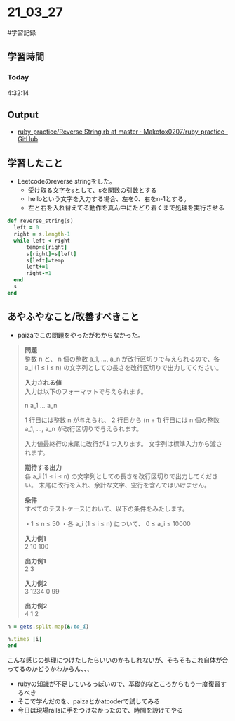 # 21_03_27
#学習記録

## 学習時間
### Today
4:32:14

## Output
* [ruby_practice/Reverse String.rb at master · Makotox0207/ruby_practice · GitHub](https://github.com/Makotox0207/ruby_practice/blob/master/Reverse%20String.rb)

## 学習したこと
* Leetcodeのreverse stringをした。
	* 受け取る文字をsとして、sを関数の引数とする
	* helloという文字を入力する場合、左を0、右をn-1とする。
	* 左と右を入れ替えてる動作を真ん中にたどり着くまで処理を実行させる
```ruby
def reverse_string(s)
  left = 0
  right = s.length-1
  while left < right
      temp=s[right]
      s[right]=s[left]
      s[left]=temp
      left+=1
      right-=1
  end
  s
end
```

## あやふやなこと/改善すべきこと
* paizaでこの問題をやったがわからなかった。

> **問題**
> <br>
> 整数 n と、 n 個の整数 a_1, …, a_n が改行区切りで与えられるので、各 a_i (1 ≤ i ≤ n) の文字列としての長さを改行区切りで出力してください。
> 
> **入力される値**
> <br>
> 入力は以下のフォーマットで与えられます。
> 
> n
> a_1
> …
> a_n
> 
> 1 行目には整数 n が与えられ、 2 行目から (n + 1) 行目には n 個の整数 a_1, …, a_n が改行区切りで与えられます。
> 
> 
> 入力値最終行の末尾に改行が１つ入ります。
> 文字列は標準入力から渡されます。 
> 
> **期待する出力**
> <br>
> 各 a_i (1 ≤ i ≤ n) の文字列としての長さを改行区切りで出力してください。
> 末尾に改行を入れ、余計な文字、空行を含んではいけません。
> 
> **条件**
> <br>
> すべてのテストケースにおいて、以下の条件をみたします。
> 
> ・1 ≤ n ≤ 50
> ・各 a_i (1 ≤ i ≤ n) について、 0 ≤ a_i ≤ 10000
> 
> **入力例1**
> <br>
> 2
> 10
> 100
> 
> **出力例1**
> <br>
> 2
> 3
> 
> **入力例2**
> <br>
> 3
> 1234
> 0
> 99
> 
> **出力例2**
> <br>
> 4
> 1
> 2

```ruby
n = gets.split.map(&:to_i)

n.times |i|
end
```
こんな感じの処理につけたしたらいいのかもしれないが、そもそもこれ自体が合ってるのかどうかわからん、、、

* rubyの知識が不足しているっぽいので、基礎的なところからもう一度復習するべき
* そこで学んだのを、paizaとかatcoderで試してみる
* 今日は現場railsに手をつけなかったので、時間を設けてやる
